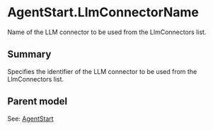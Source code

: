 # AgentStart.LlmConnectorName

Name of the LLM connector to be used from the LlmConnectors list.

## Summary

Specifies the identifier of the LLM connector to be used from the LlmConnectors list.

## Parent model

See: [AgentStart](AgentStart.md)